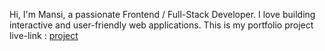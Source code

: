 Hi, I'm Mansi, a passionate Frontend / Full-Stack Developer. I love building interactive and user-friendly web applications.
This is my portfolio project live-link : [project](https://mansi-24082006.github.io/NewPortFolio/)
